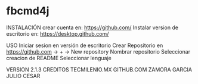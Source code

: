 # fbcmd4j

INSTALACIÓN
crear cuenta en: https://github.com/
Instalar version de escritorio en: https://desktop.github.com/

USO 
Iniciar sesion en versión de escritorio
Crear Repositorio en https://github.com -> + -> New repository
Nombrar repositorio
Seleccionar creacion de README
Seleccionar lenguaje


VERSION 2.1.3
CREDITOS TECMILENIO.MX
GITHUB.COM
ZAMORA GARCIA JULIO CESAR
